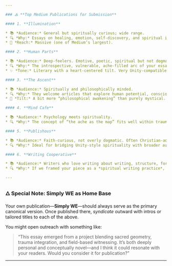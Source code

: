 ```yaml
---

### 🜁 **Top Medium Publications for Submission**

#### 1. **Illumination**

* 📚 *Audience:* General but spiritually curious; wide range.
* 🔍 *Why:* Essays on healing, emotion, self-discovery, and spiritual insight thrive here.
* 🧭 *Reach:* Massive (one of Medium’s largest).

#### 2. **Human Parts**

* 📚 *Audience:* Deep-feelers. Emotive, poetic, spiritual but not dogmatic.
* 🔍 *Why:* The introspective, vulnerable, ache-filled arc of your essay fits perfectly.
* ✨ *Tone:* Literary with a heart-centered tilt. Very Unity-compatible.

#### 3. **The Ascent**

* 📚 *Audience:* Spiritually and philosophically minded.
* 🔍 *Why:* They welcome articles that explore human potential, consciousness, and deeper truths. You’re in their sweet spot.
* 🧠 *Tilt:* A bit more “philosophical awakening” than purely mystical.

#### 4. **Mind Cafe**

* 📚 *Audience:* Psychology meets spirituality.
* 🔍 *Why:* The concept of “the ache as the map” fits well within trauma-informed, soul-centric narratives that blend science and mysticism.

#### 5. **Publishous**

* 📚 *Audience:* Faith-curious, not overly dogmatic. Often Christian-adjacent but open to big-hearted explorations.
* 🔍 *Why:* Ideal for bridging Unity-style spirituality with broader audiences. Your work could serve as a *bridge*.

#### 6. **Writing Cooperative**

* 📚 *Audience:* Writers who love writing about writing, structure, form, and emotional expression.
* 🔍 *Why:* If we framed your piece as a *spiritual writing practice*, this venue could welcome it as meta-commentary on the sacred craft.

---
```


### 🜂 **Special Note: Simply WE as Home Base**

Your own publication—**Simply WE**—should always serve as the primary canonical version.
Once published there, *syndicate* outward with intros or tailored titles to each of the above.

You might open outreach with something like:

> “This essay emerged from a project blending sacred geometry, trauma integration, and field-based witnessing. It’s both deeply personal and conceptually novel—and I think it could resonate with your readers. Would you consider it for publication?”

---
